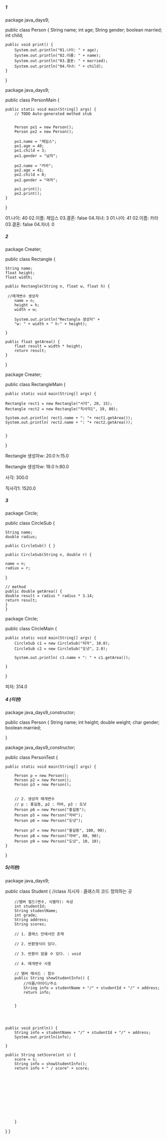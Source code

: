#####  1


package java_days9;

public class Person {
	String name;
	int age;
	String gender;
	boolean married;
	int child;
	
	
	public void print() {
		System.out.println("01.나이: " + age);
		System.out.println("02.이름: " + name);
		System.out.println("03.결혼: " + married);
		System.out.println("04.자녀: " + child);
	}
}


package java_days9;

public class PersonMain {

	public static void main(String[] args) {
		// TODO Auto-generated method stub

		
		Person px1 = new Person();
		Person px2 = new Person();
		
		px1.name = "제임스";
		px1.age = 40;
		px1.child = 3;
		px1.gender = "남자";
		
		px2.name = "카라";
		px2.age = 41;
		px2.child = 0;
		px2.gender = "여자";
		
		px1.print();
		px2.print();
	}

}


01.나이: 40
02.이름: 제임스
03.결혼: false
04.자녀: 3
01.나이: 41
02.이름: 카라
03.결혼: false
04.자녀: 0


##### 2

package Creater;

public class Rectangle {

	String name;
	float height;
	float width;
	
	public Rectangle(String n, float w, float h) {
	
	 //매개변수 생성자
		name = n;
		height = h;
		width = w;
		
		System.out.println("Rectangle 생성자" + 
		"w: " + width + " h:" + height);
		
	}

	public float getArea() {
		float result = width * height;
		return result;
	}
	
}


package Creater;


public class RectangleMain {

	public static void main(String[] args) {
		
	Rectangle rect1 = new Rectangle("사각", 20, 15);
	Rectangle rect2 = new Rectangle("직사각1", 19, 80);
	
	System.out.println( rect1.name + ": "+ rect1.getArea());
	System.out.println( rect2.name + ": "+ rect2.getArea());

	
	}

}

Rectangle 생성자w: 20.0 h:15.0

Rectangle 생성자w: 19.0 h:80.0

사각: 300.0

직사각1: 1520.0



##### 3


package Circle;

public class CircleSub {

	String name;
	double radius;
	
	public CircleSub() { }
	
	public CircleSub(String n, double r) {
	
	name = n;
	radius = r;
}
	
	// method
	public double getArea() {
	double result = radius * radius * 3.14;
	return result;
	}
	}


package Circle;

public class CircleMain {

	public static void main(String[] args) {
		CircleSub c1 = new CircleSub("피자", 10.0);
		CircleSub c2 = new CircleSub("도넛", 2.0);
		
		System.out.println( c1.name + ": " + c1.getArea());

	}

}


피자: 314.0


##### 4 (미완)

package java_days9_constructor;

public class Person {
	String name;
	int height;
	double weight;
	char gender;
	boolean married;
	
}


package java_days9_constructor;

public class PersonTest {

	public static void main(String[] args) {
		
		Person p = new Person();
		Person p2 = new Person();
		Person p3 = new Person();
		
		
		// 2. 생성자 매개변수
		// p : 홍길동, p2 : 자바, p3 : 도넛
		Person p6 = new Person("홍길동");
		Person p5 = new Person("자바");
		Person p6 = new Person("도넛");
		
		Person p7 = new Person("홍길동", 100, 90);
		Person p8 = new Person("자바", 80, 90);
		Person p9 = new Person("도넛", 10, 10);
	}

}


##### 5(미완)

package java_days9;

public class Student {
//class 지시자 : 클래스의 코드 정의하는 곳
	 
	
	
	
	
		//맴버 필드(변수, 식별자): 속성
		int studentId;
		String studentName;
		int grade;
		String address;
		String scores;
		
		// 1. 클래스 안에서만 존재
		
		// 2. 반환형식이 있다.
		
		// 3. 반환이 없을 수 있다. : void
		
		// 4. 매개변수 사용
		
		// 맴버 메서드 : 함수
		public String showStudentInfo() {
			//이름/아이디/주소
			String info = studentName + "/" + studentId + "/" + address;
			return info;
			
			
		}
	



	public void println() {
		String info = studentName + "/" + studentId + "/" + address;
		System.out.println(info);
		
	}
	
	public String setScore(int s) {
		score = s;
		String info = showStudentInfo();
		return info + " / score" + score;
		
			
			
			
			
			
			
			
			
			
			
		}
}
}


